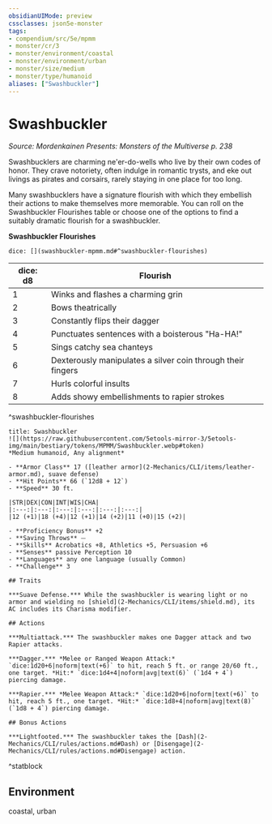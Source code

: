 ```yaml
---
obsidianUIMode: preview
cssclasses: json5e-monster
tags:
- compendium/src/5e/mpmm
- monster/cr/3
- monster/environment/coastal
- monster/environment/urban
- monster/size/medium
- monster/type/humanoid
aliases: ["Swashbuckler"]
---
```

# Swashbuckler
*Source: Mordenkainen Presents: Monsters of the Multiverse p. 238*  

Swashbucklers are charming ne'er-do-wells who live by their own codes of honor. They crave notoriety, often indulge in romantic trysts, and eke out livings as pirates and corsairs, rarely staying in one place for too long.

Many swashbucklers have a signature flourish with which they embellish their actions to make themselves more memorable. You can roll on the Swashbuckler Flourishes table or choose one of the options to find a suitably dramatic flourish for a swashbuckler.

**Swashbuckler Flourishes**

`dice: [](swashbuckler-mpmm.md#^swashbuckler-flourishes)`

| dice: d8 | Flourish |
|----------|----------|
| 1 | Winks and flashes a charming grin |
| 2 | Bows theatrically |
| 3 | Constantly flips their dagger |
| 4 | Punctuates sentences with a boisterous "Ha-HA!" |
| 5 | Sings catchy sea chanteys |
| 6 | Dexterously manipulates a silver coin through their fingers |
| 7 | Hurls colorful insults |
| 8 | Adds showy embellishments to rapier strokes |
^swashbuckler-flourishes

```ad-statblock
title: Swashbuckler
![](https://raw.githubusercontent.com/5etools-mirror-3/5etools-img/main/bestiary/tokens/MPMM/Swashbuckler.webp#token)
*Medium humanoid, Any alignment*

- **Armor Class** 17 ([leather armor](2-Mechanics/CLI/items/leather-armor.md), suave defense)
- **Hit Points** 66 (`12d8 + 12`)
- **Speed** 30 ft.

|STR|DEX|CON|INT|WIS|CHA|
|:---:|:---:|:---:|:---:|:---:|:---:|
|12 (+1)|18 (+4)|12 (+1)|14 (+2)|11 (+0)|15 (+2)|

- **Proficiency Bonus** +2
- **Saving Throws** ⏤
- **Skills** Acrobatics +8, Athletics +5, Persuasion +6
- **Senses** passive Perception 10
- **Languages** any one language (usually Common)
- **Challenge** 3

## Traits

***Suave Defense.*** While the swashbuckler is wearing light or no armor and wielding no [shield](2-Mechanics/CLI/items/shield.md), its AC includes its Charisma modifier.

## Actions

***Multiattack.*** The swashbuckler makes one Dagger attack and two Rapier attacks.

***Dagger.*** *Melee or Ranged Weapon Attack:* `dice:1d20+6|noform|text(+6)` to hit, reach 5 ft. or range 20/60 ft., one target. *Hit:* `dice:1d4+4|noform|avg|text(6)` (`1d4 + 4`) piercing damage.

***Rapier.*** *Melee Weapon Attack:* `dice:1d20+6|noform|text(+6)` to hit, reach 5 ft., one target. *Hit:* `dice:1d8+4|noform|avg|text(8)` (`1d8 + 4`) piercing damage.

## Bonus Actions

***Lightfooted.*** The swashbuckler takes the [Dash](2-Mechanics/CLI/rules/actions.md#Dash) or [Disengage](2-Mechanics/CLI/rules/actions.md#Disengage) action.
```
^statblock

## Environment

coastal, urban